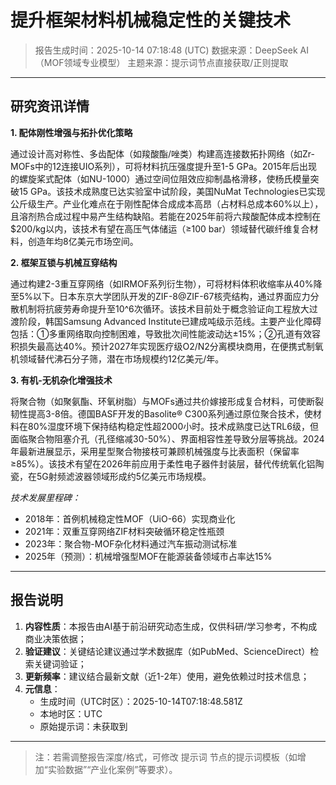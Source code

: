 # 提升框架材料机械稳定性的关键技术

> 报告生成时间：2025-10-14 07:18:48 (UTC)
> 数据来源：DeepSeek AI（MOF领域专业模型）
> 主题来源：提示词节点直接获取/正则提取

---

## 研究资讯详情
**1. 配体刚性增强与拓扑优化策略**

通过设计高对称性、多齿配体（如羧酸酯/唑类）构建高连接数拓扑网络（如Zr-MOFs中的12连接UIO系列），可将材料抗压强度提升至1-5 GPa。2015年后出现的螺旋桨式配体（如NU-1000）通过空间位阻效应抑制晶格滑移，使杨氏模量突破15 GPa。该技术成熟度已达实验室中试阶段，美国NuMat Technologies已实现公斤级生产。产业化难点在于刚性配体合成成本高昂（占材料总成本60%以上），且溶剂热合成过程中易产生结构缺陷。若能在2025年前将六羧酸配体成本控制在$200/kg以内，该技术有望在高压气体储运（≥100 bar）领域替代碳纤维复合材料，创造年均8亿美元市场空间。

**2. 框架互锁与机械互穿结构**

通过构建2-3重互穿网络（如IRMOF系列衍生物），可将材料体积收缩率从40%降至5%以下。日本东京大学团队开发的ZIF-8@ZIF-67核壳结构，通过界面应力分散机制将抗疲劳寿命提升至10^6次循环。该技术目前处于概念验证向工程放大过渡阶段，韩国Samsung Advanced Institute已建成吨级示范线。主要产业化障碍包括：①多重网络取向控制困难，导致批次间性能波动达±15%；②孔道有效容积损失最高达40%。预计2027年实现医疗级O2/N2分离模块商用，在便携式制氧机领域替代沸石分子筛，潜在市场规模约12亿美元/年。

**3. 有机-无机杂化增强技术**

将聚合物（如聚氨酯、环氧树脂）与MOFs通过共价嫁接形成复合材料，可使断裂韧性提高3-8倍。德国BASF开发的Basolite® C300系列通过原位聚合技术，使材料在80%湿度环境下保持结构稳定性超2000小时。技术成熟度已达TRL6级，但面临聚合物阻塞介孔（孔径缩减30-50%）、界面相容性差导致分层等挑战。2024年最新进展显示，采用星型聚合物接枝可兼顾机械强度与比表面积（保留率≥85%）。该技术有望在2026年前应用于柔性电子器件封装层，替代传统氧化铝陶瓷，在5G射频滤波器领域形成约5亿美元市场规模。

*技术发展里程碑：*
- 2018年：首例机械稳定性MOF（UiO-66）实现商业化
- 2021年：双重互穿网络ZIF材料突破循环稳定性瓶颈
- 2023年：聚合物-MOF杂化材料通过汽车振动测试标准
- 2025年（预测）：机械增强型MOF在能源装备领域市占率达15%

---

## 报告说明
1. **内容性质**：本报告由AI基于前沿研究动态生成，仅供科研/学习参考，不构成商业决策依据；
2. **验证建议**：关键结论建议通过学术数据库（如PubMed、ScienceDirect）检索关键词验证；
3. **更新频率**：建议结合最新文献（近1-2年）使用，避免依赖过时技术信息；
4. **元信息**：
   - 生成时间（UTC时区）：2025-10-14T07:18:48.581Z
   - 本地时区：UTC
   - 原始提示词：未获取到

---

> 注：若需调整报告深度/格式，可修改 提示词 节点的提示词模板（如增加“实验数据”“产业化案例”等要求）。